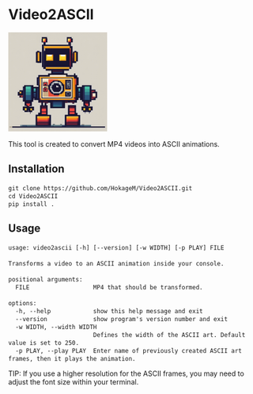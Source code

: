 # Video2ASCII

<img src="logo/Video2ASCII.png" width="200">

This tool is created to convert MP4 videos into ASCII animations.

## Installation

```commandline
git clone https://github.com/HokageM/Video2ASCII.git
cd Video2ASCII
pip install .
```

## Usage

```commandline
usage: video2ascii [-h] [--version] [-w WIDTH] [-p PLAY] FILE

Transforms a video to an ASCII animation inside your console.

positional arguments:
  FILE                  MP4 that should be transformed.

options:
  -h, --help            show this help message and exit
  --version             show program's version number and exit
  -w WIDTH, --width WIDTH
                        Defines the width of the ASCII art. Default value is set to 250.
  -p PLAY, --play PLAY  Enter name of previously created ASCII art frames, then it plays the animation.
```

TIP: If you use a higher resolution for the ASCII frames, you may need to adjust the font size within your terminal.
